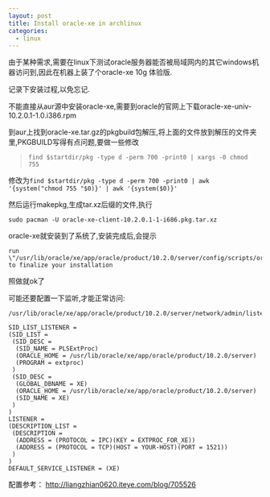 ```yaml
---
layout: post
title: Install oracle-xe in archlinux
categories:
  - linux
---
```


由于某种需求,需要在linux下测试oracle服务器能否被局域网内的其它windows机器访问到,因此在机器上装了个oracle-xe 10g 体验版.

记录下安装过程,以免忘记.  

不能直接从aur源中安装oracle-xe,需要到oracle的官网上下载oracle-xe-univ-10.2.0.1-1.0.i386.rpm

到aur上找到oracle-xe.tar.gz的pkgbuild包解压,将上面的文件放到解压的文件夹里,PKGBUILD写得有点问题,要做一些修改  

> `find $startdir/pkg -type d -perm 700 -print0 | xargs -0 chmod 755`

修改为`find $startdir/pkg -type d -perm 700 -print0 | awk '{system("chmod 755 "$0)}' | awk '{system($0)}'`

然后运行makepkg,生成tar.xz后缀的文件,执行  

    sudo pacman -U oracle-xe-client-10.2.0.1-1-i686.pkg.tar.xz 

oracle-xe就安装到了系统了,安装完成后,会提示

    run \"/usr/lib/oracle/xe/app/oracle/product/10.2.0/server/config/scripts/oraconfig.sh\" to finalize your installation

照做就ok了

可能还要配置一下监听,才能正常访问:

    /usr/lib/oracle/xe/app/oracle/product/10.2.0/server/network/admin/listener.ora
  
    SID_LIST_LISTENER = 
    (SID_LIST = 
     (SID_DESC = 
      (SID_NAME = PLSExtProc) 
      (ORACLE_HOME = /usr/lib/oracle/xe/app/oracle/product/10.2.0/server) 
      (PROGRAM = extproc) 
     ) 
     (SID_DESC = 
      (GLOBAL_DBNAME = XE) 
      (ORACLE_HOME = /usr/lib/oracle/xe/app/oracle/product/10.2.0/server) 
      (SID_NAME = XE) 
     ) 
    ) 
    LISTENER = 
    (DESCRIPTION_LIST = 
     (DESCRIPTION = 
      (ADDRESS = (PROTOCOL = IPC)(KEY = EXTPROC_FOR_XE)) 
      (ADDRESS = (PROTOCOL = TCP)(HOST = YOUR-HOST)(PORT = 1521)) 
     ) 
    ) 
    DEFAULT_SERVICE_LISTENER = (XE) 


配置参考： http://liangzhian0620.iteye.com/blog/705526
